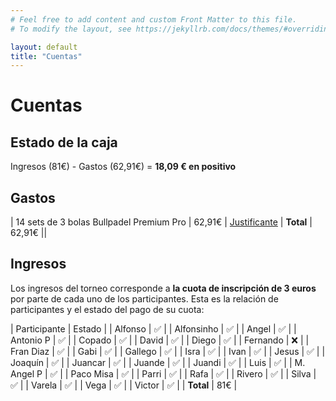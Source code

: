 ```yaml
---
# Feel free to add content and custom Front Matter to this file.
# To modify the layout, see https://jekyllrb.com/docs/themes/#overriding-theme-defaults

layout: default
title: "Cuentas"
---
```


# Cuentas

## Estado de la caja

Ingresos (81€) - Gastos (62,91€) = **18,09 € en positivo**

## Gastos

| 14 sets de 3 bolas Bullpadel Premium Pro |  62,91€ | [Justificante](https://www.dropbox.com/s/czjv29e11lk4yst/ticket_de_compra.pdf?dl=0)
| **Total** | 62,91€ ||

## Ingresos

Los ingresos del torneo corresponde a **la cuota de inscripción de 3 euros** por parte de cada uno de los participantes. Esta es la relación de participantes y el estado del pago de su cuota:

| Participante | Estado  |
| Alfonso      |   ✅    |
| Alfonsinho   |   ✅    |
| Angel        |   ✅    |
| Antonio P    |   ✅    |
| Copado       |   ✅    |
| David        |   ✅    |
| Diego        |   ✅    |
| Fernando     |   ❌    |
| Fran Diaz    |   ✅    |
| Gabi         |   ✅    |
| Gallego      |   ✅    |
| Isra         |   ✅    |
| Ivan         |   ✅    |
| Jesus        |   ✅    |
| Joaquín      |   ✅    |
| Juancar      |   ✅    |
| Juande       |   ✅    |
| Juandi       |   ✅    |
| Luis         |   ✅    |
| M. Angel P   |   ✅    |
| Paco Misa    |   ✅    |
| Parri        |   ✅    |
| Rafa         |   ✅    |
| Rivero       |   ✅    |
| Silva        |   ✅    |
| Varela       |   ✅    |
| Vega         |   ✅    |
| Victor       |   ✅    |
| **Total**    |   81€   |
